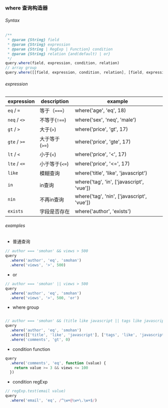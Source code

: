 ### where 查询构造器

###### Syntax
```javascript
/**
 * @param {String} field
 * @param {String} expression
 * @param {String | RegExp | Function} condition
 * @param {String} relation {and(default) | or}
 */
query.where(field, expression, condition, relation)
// array group
query.where([[field, expression, condition, relation], [field, expression, condition, relation]])
```

###### expression 

expression | description | example
---- | --- | ---
`eq` / `=` |  等于（`===`）| where('age', 'eq', 18)
`neq` / `<>` |  不等于(`!==`) | where('sex', 'neq', 'male')
`gt` / `>` |   大于(`>`) | where('price', 'gt', 17)
`gte` / `>=`  | 大于等于 (`>=`) | where('price', 'gte', 17)
`lt` / `<` |  小于(`<`) | where('price', '<', 17)
`lte` / `<=` |  小于等于(`<=`) | where('price', '<=', 17)
`like` |  模糊查询 | where('title', 'like', 'javascript')
`in` |  in查询 | where('tag', 'in', ['javascript', 'vue'])
`nin` |  不再in查询 | where('tag', 'nin', ['javascript', 'vue'])
`exists` |  字段是否存在 | where('author', 'exists')

###### examples

- 普通查询
```javascript
// author === 'smohan' && views > 500
query
  .where('author', 'eq', 'smohan') 
  .where('views', '>', 500)
```

- or
```javascript
// author === 'smohan' || views > 500
query
  .where('author', 'eq', 'smohan') 
  .where('views', '>', 500, 'or')
```

- where group
```javascript

// author === 'smohan' && (title like javascript || tags like javascript) && comments >= 0
query
  .where('author', 'eq', 'smohan')
  .where([['title', 'like', 'javascript'], ['tags', 'like', 'javascript', 'or'] ])
  .where('comments', 'gt', 0)
```

- condition function 
```javascript
query
  .where('comments', 'eq', function (value) {
    return value >= 3 && views <= 100
  })
```

- condition regExp 
```javascript
// regExp.test(email value)
query
  .where('email', 'eq', /^\w+@\w+\.\w+$/)
```

